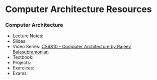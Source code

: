 # Computer Architecture Resources

### Computer Architecture

- Lecture Notes:
- Slides:
- Video Series: [CS6810 - Computer Architecture by Rajeev Balasubramonian](https://www.youtube.com/playlist?list=PL8EC1756A7B1764F6)
- Textbook:
- Projects:
- Exercices:
- Exams:
